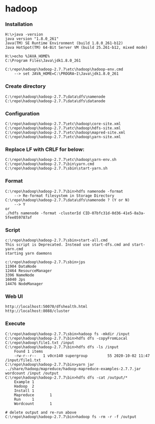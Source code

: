# hadoop
 
### Installation
	H:\>java -version
	java version "1.8.0_261"
	Java(TM) SE Runtime Environment (build 1.8.0_261-b12)
	Java HotSpot(TM) 64-Bit Server VM (build 25.261-b12, mixed mode)

	H:\>echo %JAVA_HOME%
	C:\Program Files\Java\jdk1.8.0_261

	C:\repo\hadoop\hadoop-2.7.7\etc\hadoop\hadoop-env.cmd
		--> set JAVA_HOME=C:\PROGRA~1\Java\jdk1.8.0_261

### Create directory
	C:\repo\hadoop\hadoop-2.7.7\data\dfs\namenode
	C:\repo\hadoop\hadoop-2.7.7\data\dfs\datanode

### Configuration
	C:\repo\hadoop\hadoop-2.7.7\etc\hadoop\core-site.xml
	C:\repo\hadoop\hadoop-2.7.7\etc\hadoop\hdfs-site.xml
	C:\repo\hadoop\hadoop-2.7.7\etc\hadoop\mapred-site.xml
	C:\repo\hadoop\hadoop-2.7.7\etc\hadoop\yarn-site.xml

### Replace LF with CRLF for below:
	C:\repo\hadoop\hadoop-2.7.7\etc\hadoop\yarn-env.sh
	C:\repo\hadoop\hadoop-2.7.7\bin\yarn.cmd
	C:\repo\hadoop\hadoop-2.7.7\sbin\start-yarn.sh

### Format
	C:\repo\hadoop\hadoop-2.7.7\bin>hdfs namenode -format
		--> Re-format filesystem in Storage Directory C:\repo\hadoop\hadoop-2.7.7\data\dfs\namenode ? (Y or N)
		--> Y
	or
	./hdfs namenode -format -clusterId CID-07bfc31d-0d36-41e5-8a3a-5fee059787af
	
### Script
	c:\repo\hadoop\hadoop-2.7.7\sbin>start-all.cmd
	This script is Deprecated. Instead use start-dfs.cmd and start-yarn.cmd
	starting yarn daemons

	c:\repo\hadoop\hadoop-2.7.7\sbin>jps
	11904 DataNode
	12464 ResourceManager
	3396 NameNode
	16040 Jps
	14476 NodeManager
	
### Web UI 
	http://localhost:50070/dfshealth.html	
	http://localhost:8088/cluster
		
### Execute
	C:\repo\hadoop\hadoop-2.7.7\sbin>hadoop fs -mkdir /input
	C:\repo\hadoop\hadoop-2.7.7\bin>hdfs dfs -copyFromLocal C:\repo\hadoop\file1.txt /input
	C:\repo\hadoop\hadoop-2.7.7\bin>hdfs dfs -ls /input
		Found 1 items
		-rw-r--r--   1 v0cn140 supergroup         55 2020-10-02 11:47 /input/file1.txt
	C:\repo\hadoop\hadoop-2.7.7\bin>yarn jar ../share/hadoop/mapreduce/hadoop-mapreduce-examples-2.7.7.jar wordcount /input /output
	C:\repo\hadoop\hadoop-2.7.7\bin>hdfs dfs -cat /output/*
		Example 1
		Hadoop  2
		Install 1
		Mapreduce       1
		Run     1
		Wordcount       1

	# delete output and re-run above
	C:\repo\hadoop\hadoop-2.7.7\bin>hadoop fs -rm -r -f /output